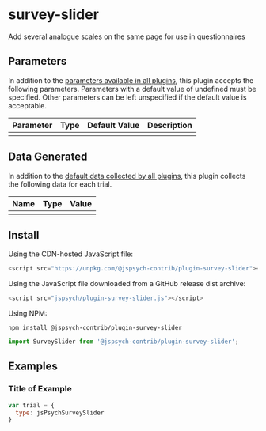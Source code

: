 # survey-slider

Add several analogue scales on the same page for use in questionnaires

## Parameters

In addition to the [parameters available in all plugins](https://jspsych.org/latest/overview/plugins.md#parameters-available-in-all-plugins), this plugin accepts the following parameters. Parameters with a default value of undefined must be specified. Other parameters can be left unspecified if the default value is acceptable.

| Parameter           | Type             | Default Value      | Description                              |
| ------------------- | ---------------- | ------------------ | ---------------------------------------- |
|                     |                  |                    |                                          |

## Data Generated

In addition to the [default data collected by all plugins](https://jspsych.org/latest/overview/plugins.md#data-collected-by-all-plugins), this plugin collects the following data for each trial.

| Name      | Type    | Value                                    |
| --------- | ------- | ---------------------------------------- |
|           |         |                                          |

## Install

Using the CDN-hosted JavaScript file:

```js
<script src="https://unpkg.com/@jspsych-contrib/plugin-survey-slider"></script>
```

Using the JavaScript file downloaded from a GitHub release dist archive:

```js
<script src="jspsych/plugin-survey-slider.js"></script>
```

Using NPM:

```
npm install @jspsych-contrib/plugin-survey-slider
```

```js
import SurveySlider from '@jspsych-contrib/plugin-survey-slider';
```

## Examples

### Title of Example

```javascript
var trial = {
  type: jsPsychSurveySlider
}
```